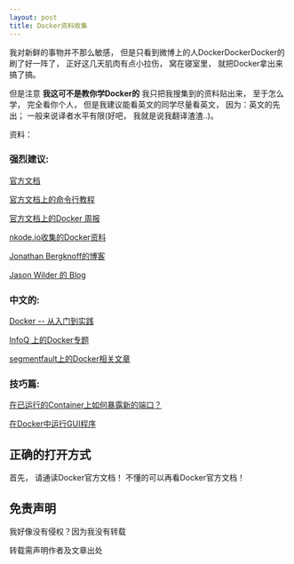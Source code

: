 ```yaml
---
layout: post
title: Docker资料收集
---
```


我对新鲜的事物并不那么敏感， 但是只看到微博上的人DockerDockerDocker的刷了好一阵了， 正好这几天肌肉有点小拉伤， 窝在寝室里， 就把Docker拿出来搞了搞。

但是注意 **我这可不是教你学Docker的** 我只把我搜集到的资料贴出来， 至于怎么学， 完全看你个人， 但是我建议能看英文的同学尽量看英文， 因为：英文的先出； 一般来说译者水平有限(好吧， 我就是说我翻译渣渣..)。

资料：

### 强烈建议:

[官方文档](https://docs.docker.com/)

[官方文档上的命令行教程](https://docs.docker.com/reference/commandline/cli/)

[官方文档上的Docker 周报](https://blog.docker.com/docker-weekly-archives/)

[nkode.io收集的Docker资料](http://www.nkode.io/2014/08/24/valuable-docker-links.html)

[Jonathan Bergknoff的博客](http://jonathan.bergknoff.com/journal)

[Jason Wilder 的 Blog](http://jasonwilder.com/)


### 中文的:

[Docker -- 从入门到实践](http://yeasy.gitbooks.io/docker_practice/content/)

[InfoQ 上的Docker专题](http://www.infoq.com/cn/dockers)

[segmentfault上的Docker相关文章](http://segmentfault.com/t/docker/blogs)

### 技巧篇:

[在已运行的Container上如何暴露新的端口？](http://stackoverflow.com/questions/19897743/exposing-a-port-on-a-live-docker-container)

[在Docker中运行GUI程序](http://fabiorehm.com/blog/2014/09/11/running-gui-apps-with-docker/)

## 正确的打开方式

首先， 请通读Docker官方文档！ 不懂的可以再看Docker官方文档！

## 免责声明

我好像没有侵权？因为我没有转载

转载需声明作者及文章出处
